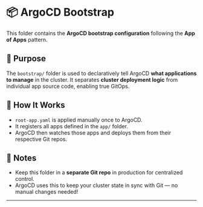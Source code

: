 # 📦 ArgoCD Bootstrap

This folder contains the **ArgoCD bootstrap configuration** following the **App of Apps** pattern.

## 🔧 Purpose

The `bootstrap/` folder is used to declaratively tell ArgoCD **what applications to manage** in the cluster. It separates **cluster deployment logic** from individual app source code, enabling true GitOps.

## 🚀 How It Works

- `root-app.yaml` is applied manually once to ArgoCD.
- It registers all apps defined in the `app/` folder.
- ArgoCD then watches those apps and deploys them from their respective Git repos.

## 📘 Notes

- Keep this folder in a **separate Git repo** in production for centralized control.
- ArgoCD uses this to keep your cluster state in sync with Git — no manual changes needed!

---
